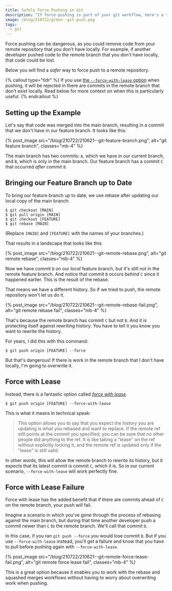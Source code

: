 ```yaml
---
title: Safely Force Pushing in Git
description: "If force-pushing is part of your git workflow, here's a tip that can help you avoid disaster."
image: /blog/210722/green--git-push.png
tags:
  - git
---
```


Force pushing can be dangerous, as you could remove code from your remote repository that you don't have locally. For example, if another developer pushed code to the remote branch that you don't have locally, that code could be lost.

Below you will find a _safer_ way to force push to a remote repository.

{% callout type="tldr" %}
If you use [the `--force-with-lease` option](https://git-scm.com/docs/git-push#Documentation/git-push.txt---no-force-with-lease) when pushing, it will be rejected in there are commits in the remote branch that don't exist locally. Read below for more context on when this is particularly useful.
{% endcallout %}

## Setting up the Example

Let's say that code was merged into the main branch, resulting in a commit that we don't have in our feature branch. It looks like this:

{% post_image
    src="/blog/210722/210621--git-feature-branch.png",
    alt="git feature branch",
    classes="mb-4" %}

The main branch has two commits: `A`, which we have in our current branch, and `B`, which is only in the main branch. Our feature branch has a commit `C` that occurred _after_ commit `B`.

## Bringing our Feature Branch up to Date

To bring our feature branch up to date, we use rebase after updating our local copy of the main branch:

    $ git checkout [MAIN]
    $ git pull origin [MAIN]
    $ git checkout [FEATURE]
    $ git rebase [MAIN]

(Replace `[MAIN]` and `[FEATURE]` with the names of your branches.)

That results in a landscape that looks like this:

{% post_image
    src="/blog/210722/210621--git-remote-rebase.png",
    alt="git remote rebase",
    classes="mb-4" %}

Now we have commit `B` on our _local_ feature branch, but it's still not in the remote feature branch. And notice that commit `B` occurs _behind_ `C` since it happened earlier. This is the result of the rebase.

That means we have a different history. So if we tried to push, the remote repository won't let us do it.

{% post_image
    src="/blog/210722/210621--git-remote-rebase-fail.png",
    alt="git remote rebase fail",
    classes="mb-4" %}

That's because the remote branch has commit `C` but not `B`. And it is protecting itself against rewriting history. You have to tell it you know you want to rewrite the history.

For years, I did this with this command:

    $ git push origin [FEATURE] --force

But that's dangerous! If there is work in the remote branch that I don't have locally, I'm going to overwrite it.

## Force with Lease

Instead, there is a fantastic option called [_force with lease_](https://git-scm.com/docs/git-push#Documentation/git-push.txt---no-force-with-lease).

    $ git push origin [FEATURE] --force-with-lease

This is what it means in technical speak:

> This option allows you to say that you expect the history you are updating is what you rebased and want to replace. If the remote ref still points at the commit you specified, you can be sure that no other people did anything to the ref. It is like taking a "lease" on the ref without explicitly locking it, and the remote ref is updated only if the "lease" is still valid.

In other words, this will allow the remote branch to rewrite its history, but it expects that its latest commit is commit `C`, which it is. So in our current scenario, `--force-with-lease` will work perfectly fine.

## Force with Lease Failure

Force with lease has the added benefit that if there are commits ahead of `C` on the remote branch, your push will fail.

Imagine a scenario in which you've gone through the process of rebasing against the main branch, but during that time another developer push a commit newer than `C` to the remote branch. We'll call that commit `D`.

In this case, if you ran `git push --force` you would lose commit `D`. But if you use `--force-with-lease` instead, you'll get a failure and know that you have to pull before pushing again with `--force-with-lease`.

{% post_image
    src="/blog/210722/210621--git-remote-force-lease-fail.png",
    alt="git remote force lease fail",
    classes="mb-4" %}

This is a great option because it enables you to work with the rebase and squashed merges workflows without having to worry about overwriting work when pushing.
